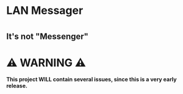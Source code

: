 # LAN Messager #

#  #
It's not "Messenger"
---

# ⚠️ WARNING ⚠️ #
**This project WILL contain several issues, since this is a very early release.**
